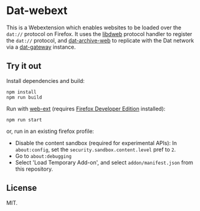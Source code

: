 # Dat-webext

This is a Webextension which enables websites to be loaded over the `dat://` protocol on Firefox. 
It uses the [libdweb](https://github.com/mozilla/libdweb) protocol handler to register the `dat://` protocol, 
and [dat-archive-web](https://github.com/RangerMauve/dat-archive-web) to replicate with the Dat network 
via a [dat-gateway](https://github.com/RangerMauve/dat-gateway) instance.

## Try it out

Install dependencies and build:
```
npm install
npm run build
```

Run with [web-ext](https://github.com/mozilla/web-ext) (requires [Firefox Developer Edition](https://www.mozilla.org/en-US/firefox/developer/) installed):
```
npm run start
```

or, run in an existing firefox profile:
 * Disable the content sandbox (required for experimental APIs): In `about:config`, set the `security.sandbox.content.level` pref to `2`.
 * Go to `about:debugging`
 * Select 'Load Temporary Add-on', and select `addon/manifest.json` from this repository.

## License

MIT.

